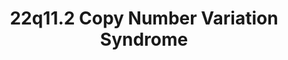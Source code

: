 ---
layout: cnv-page
title: "22q11.2 Copy Number Variation Syndrome"
cnv: "22q11.2"
locus: 22q11.21
chromosome: 22
start: 18912231
end: 21465672
cytoband: "/assets/images/cytoband/22q11.21.png"
description: The 22q11.2 deletion syndrome can result in the loss or duplication of up to 46 protein-coding genes, which have wide-spread effects on human development. In case of deletion, the loss of TBX1 is thought to be responsible for a large proportion of the 22q11.2DS phenotype, due its role in the development of the heart, thymus, thyroid, parathyroids and more.
genes:
- PRODH
- DGCR2
- ESS2
- TSSK2
- GSC2
- SLC25A1
- CLTCL1
- HIRA
- MRPL40
- C22orf39
- UFD1
- CDC45
- CLDN5
- SEPTIN5
- GP1BB
- TBX1
- GNB1L
- RTL10
- TXNRD2
- COMT
- ARVCF
- TANGO2
- DGCR8
- TRMT2A
- RANBP1
- ZDHHC8
- RTN4R
- DGCR6L
- GGTLC3
- RIMBP3
- FAM230A
- USP41P
- ZNF74
- SCARF2
- KLHL22
- MED15
- PI4KA
- SERPIND1
- SNAP29
- CRKL
- AIFM3
- LZTR1
- THAP7
- P2RX6
- SLC7A4
- LRRC74B
wikipathways_id: WP4657
phenotypic_features: Cleft palate, congenital heart defects, developmental delay, intellectual disability.
orphadata: 
  - orphacode: 567
    description: A rare chromosomal anomaly which causes a congenital malformation disorder that is typically characterized by cardiac defects, palatal anomalies, facial dysmorphism, developmental delay and immune deficiency.
    cause: deletion
    omim: 
      - 125520
      - 192430
      - 188400
    prevalence: The worldwide prevalence at birth is estimated at 1/4,500-1/10,000.
  - orphacode: 1727 
    description: A rare chromosomal anomaly characterized by an extremely variable clinical phenotype and may include heart defects, urogenital abnormalities, velopharyngeal insufficiency with or without cleft palate, and ranging from multiple defects to mild learning difficulties with some individuals being essentially normal.
    cause: duplication
    omim: 
      - 608363
    prevalence: Up till now more than 50 unrelated cases have been reported with a high frequency of familial duplications.

references:
  - authors: "Rapini, Ronald P.; Bolognia, Jean L.; Jorizzo, Joseph L."
    title: "Dermatology: 2-Volume Set"
    publisher: "Mosby"
    location: "St. Louis"
    year: 2007
    isbn: "978-1-4160-2999-1"

  - authors: "Zamariolli M, Auwerx C, Sadler MC, van der Graaf A, Lepik K, Schoeler T, Moysés-Oliveira M, Dantas AG, Melaragno MI, Kutalik Z."
    title: "The impact of 22q11.2 copy-number variants on human traits in the general population"
    journal: "The American Journal of Human Genetics"
    year: 2023
    volume: 110
    issue: 2
    pages: "300-13"

  - authors: "James, William D.; Berger, Timothy G.; et al."
    title: "Andrews' Diseases of the Skin: Clinical Dermatology"
    publisher: "Saunders Elsevier"
    year: 2006
    isbn: "978-0-7216-2921-6"

  - title: "22q11.2 deletion syndrome"
    source: "Genetic and Rare Diseases Information Center (GARD)"
    note: "Archived from the original on 5 July 2017"
    retrieved: "15 May 2017"

  - authors: "Shprintzen RJ, Goldberg RB, Lewin ML, Sidoti EJ, Berkman MD, Argamaso RV, Young D"
    title: "A new syndrome involving cleft palate, cardiac anomalies, typical facies, and learning disabilities: velo-cardio-facial syndrome"
    journal: "Cleft Palate J."
    year: 1978
    volume: 15
    issue: 1
    pages: "56–62"
    pmid: 272242
---